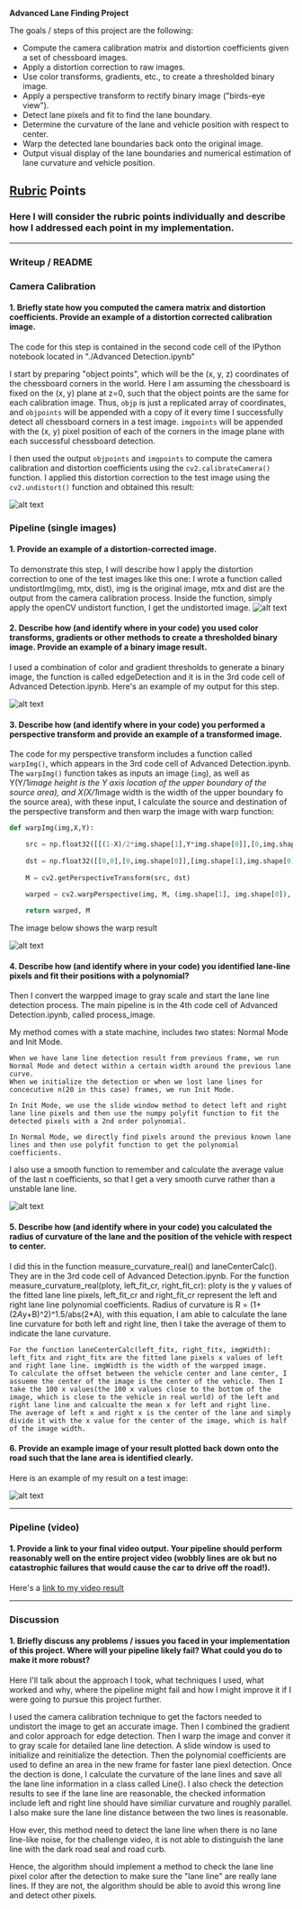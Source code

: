 **Advanced Lane Finding Project**

The goals / steps of this project are the following:

* Compute the camera calibration matrix and distortion coefficients given a set of chessboard images.
* Apply a distortion correction to raw images.
* Use color transforms, gradients, etc., to create a thresholded binary image.
* Apply a perspective transform to rectify binary image ("birds-eye view").
* Detect lane pixels and fit to find the lane boundary.
* Determine the curvature of the lane and vehicle position with respect to center.
* Warp the detected lane boundaries back onto the original image.
* Output visual display of the lane boundaries and numerical estimation of lane curvature and vehicle position.

[//]: # (Image References)

[image1]: ./output_images/test1_undistorted.png "Undistorted"
[image2]: ./output_images/image_undistort.jpg "Road Transformed"
[image3]: ./output_images/image_edge.jpg "Binary Example"
[image4]: ./output_images/image_gray.png "Warp Example"
[image5]: ./output_images/lane_line_poly.png "Fit Visual"
[image6]: ./output_images/output.png "Output"
[video1]: ./project_video_out.mp4 "Video"

## [Rubric](https://review.udacity.com/#!/rubrics/571/view) Points

### Here I will consider the rubric points individually and describe how I addressed each point in my implementation.  

---

### Writeup / README

### Camera Calibration

#### 1. Briefly state how you computed the camera matrix and distortion coefficients. Provide an example of a distortion corrected calibration image.

The code for this step is contained in the second code cell of the IPython notebook located in "./Advanced Detection.ipynb" 

I start by preparing "object points", which will be the (x, y, z) coordinates of the chessboard corners in the world. Here I am assuming the chessboard is fixed on the (x, y) plane at z=0, such that the object points are the same for each calibration image.  Thus, `objp` is just a replicated array of coordinates, and `objpoints` will be appended with a copy of it every time I successfully detect all chessboard corners in a test image.  `imgpoints` will be appended with the (x, y) pixel position of each of the corners in the image plane with each successful chessboard detection.  

I then used the output `objpoints` and `imgpoints` to compute the camera calibration and distortion coefficients using the `cv2.calibrateCamera()` function.  I applied this distortion correction to the test image using the `cv2.undistort()` function and obtained this result: 

![alt text][image1]

### Pipeline (single images)

#### 1. Provide an example of a distortion-corrected image.

To demonstrate this step, I will describe how I apply the distortion correction to one of the test images like this one:
I wrote a function called undistortImg(img, mtx, dist), img is the original image, mtx and dist are the output from the camera calibration process.
Inside the function, simply apply the openCV undistort function, I get the undistorted image.
![alt text][image2]

#### 2. Describe how (and identify where in your code) you used color transforms, gradients or other methods to create a thresholded binary image.  Provide an example of a binary image result.

I used a combination of color and gradient thresholds to generate a binary image, the function is called edgeDetection and it is in the 3rd code cell of Advanced Detection.ipynb.  Here's an example of my output for this step.

![alt text][image3]

#### 3. Describe how (and identify where in your code) you performed a perspective transform and provide an example of a transformed image.

The code for my perspective transform includes a function called `warpImg()`, which appears in the 3rd code cell of Advanced Detection.ipynb.  The `warpImg()` function takes as inputs an image (`img`), as well as Y(Y/1*image height is the Y axis location of the upper boundary of the source area), and X(X/1*image width is the width of the upper boundary fo the source area), with these input, I calculate the source and destination  of the perspective transform and then warp the image with warp function:

```python
def warpImg(img,X,Y):

    src = np.float32([[(1-X)/2*img.shape[1],Y*img.shape[0]],[0,img.shape[0]],[img.shape[1],img.shape[0]],[(1+X)/2*img.shape[1],Y*img.shape[0]]])
    
    dst = np.float32([[0,0],[0,img.shape[0]],[img.shape[1],img.shape[0]],[img.shape[1],0]])
    
    M = cv2.getPerspectiveTransform(src, dst)
    
    warped = cv2.warpPerspective(img, M, (img.shape[1], img.shape[0]), flags=cv2.INTER_LINEAR)

    return warped, M
```
The image below shows the warp result

![alt text][image4]

#### 4. Describe how (and identify where in your code) you identified lane-line pixels and fit their positions with a polynomial?

Then I convert the warpped image to gray scale and start the lane line detection process. The main pipeline is in the 4th code cell of Advanced Detection.ipynb, called process_image.

My method comes with a state machine, includes two states: Normal Mode and Init Mode.

    When we have lane line detection result from previous frame, we run Normal Mode and detect within a certain width around the previous lane curve.
    When we initialize the detection or when we lost lane lines for concecutive n(20 in this case) frames, we run Init Mode.

    In Init Mode, we use the slide window method to detect left and right lane line pixels and then use the numpy polyfit function to fit the detected pixels with a 2nd order polynomial.

    In Normal Mode, we directly find pixels around the previous known lane lines and then use polyfit function to get the polynomial coefficients.

I also use a smooth function to remember and calculate the average value of the last n coefficients, so that I get a very smooth curve rather than a unstable lane line.

![alt text][image5]

#### 5. Describe how (and identify where in your code) you calculated the radius of curvature of the lane and the position of the vehicle with respect to center.

I did this in the function measure_curvature_real() and laneCenterCalc(). They are in the 3rd code cell of Advanced Detection.ipynb.
    For the function measure_curvature_real(ploty, left_fit_cr, right_fit_cr): ploty is the y values of the fitted lane line pixels, left_fit_cr and right_fit_cr represent the left and right lane line polynomial coefficients.
    Radius of curvature is R = (1+(2*A*y+B)^2)^1.5/abs(2*A), with this equation, I am able to calculate the lane line curvature for both left and right line, then I take the average of them to indicate the lane curvature.
    
    For the function laneCenterCalc(left_fitx, right_fitx, imgWidth): left_fitx and right_fitx are the fitted lane pixels x values of left and right lane line. imgWidth is the width of the warpped image.
    To calculate the offset between the vehicle center and lane center, I assueme the center of the image is the center of the vehicle. Then I take the 100 x values(the 100 x values close to the bottom of the image, which is close to the vehicle in real world) of the left and right lane line and calcualte the mean x for left and right line.
    The average of left x and right x is the center of the lane and simply divide it with the x value for the center of the image, which is half of the image width.

#### 6. Provide an example image of your result plotted back down onto the road such that the lane area is identified clearly.

Here is an example of my result on a test image:

![alt text][image6]

---

### Pipeline (video)

#### 1. Provide a link to your final video output.  Your pipeline should perform reasonably well on the entire project video (wobbly lines are ok but no catastrophic failures that would cause the car to drive off the road!).

Here's a [link to my video result](./project_video.mp4)

---

### Discussion

#### 1. Briefly discuss any problems / issues you faced in your implementation of this project.  Where will your pipeline likely fail?  What could you do to make it more robust?

Here I'll talk about the approach I took, what techniques I used, what worked and why, where the pipeline might fail and how I might improve it if I were going to pursue this project further.  

I used the camera calibration technique to get the factors needed to undistort the image to get an accurate image. Then I combined the gradient and color approach for edge detection. Then I warp the image and conver it to gray scale for detailed lane line detection. A slide window is used to initialize and reinitialize the detection. Then the polynomial coefficients are used to define an area in the new frame for faster lane piexl detection. Once the dection is done, I calculate the curvature of the lane lines and save all the lane line information in a class called Line(). I also check the detection results to see if the lane line are reasonable, the checked information include left and right line should have similiar curvature and roughly parallel. I also make sure the lane line distance between the two lines is reasonable.

How ever, this method need to detect the lane line when there is no lane line-like noise, for the challenge video, it is not able to distinguish the lane line with the dark road seal and road curb.

Hence, the algorithm should implement a method to check the lane line pixel color after the detection to make sure the "lane line" are really lane lines. If they are not, the algorithm should be able to avoid this wrong line and detect other pixels.
